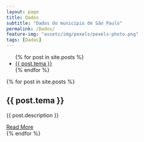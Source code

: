 ```yaml
---
layout: page
title: Dados
subtitle: "Dados do município de São Paulo" 
permalink: /Dados/
feature-img: "assets/img/pexels/pexels-photo.png"
tags: [Dados]
---
```


<!-- lista de cards -->
<div class="dados">

 <div class="toc-list">
   <div class="box-list">
    <ul class="toc">
      {% for post in site.posts %}
        <li class="li-toc">
          <a class="test" href="#{{ post.title | slugify }}">{{ post.tema }}</a>
        </li>
      {% endfor %}
    </ul>
   </div>
 </div>
 <!-- cards do post -->
 <div class="container">
   {% for post in site.posts %}
     <div class="box">
       <span></span>
       <div class="content">
         <h2>{{ post.tema }}</h2>
         <p>{{ post.description }}</p>
         <a href="{{ post.url }}">Read More</a>
       </div>
     </div>
   {% endfor %}
 </div>
</div>